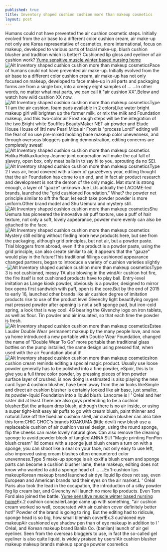 ```yaml
---
published: true
title: Inventory shaped cushion cushion more than makeup cosmetics
layout: post
---
```

Humans could not have prevented the air cushion cosmetic steps. Initially evolved from the air base to a different color cushion cream, air make-up not only are Korea representative of cosmetics, more international, focus on makeup, developed to various parts of facial make-up, blush cushion blusher and tradition which is better? Cushioned lip gloss and eyeliner of air cushion work? [Yume sensitive muscle winter based nursing home](http://lifeproofcase.tumblr.com/post/136386507161/yume-sensitive-muscle-winter-based-nursing-home)![Alt Inventory shaped cushion cushion more than makeup cosmetics](https://c2.staticflickr.com/2/1680/25895964762_923c925f7e_z.jpg)Pace of humans could not have prevented air make-up. Initially evolved from the air base to a different color cushion cream, air make-up has not only focused on makeup, developed to face make-up in all parts and packaging forms are from a single box, into a creepy eight samples of ... ...In other words, no matter what mat parts, we can call it \"air cushion XX\".Below and watch how wild cushion XX now.![Alt Inventory shaped cushion cushion more than makeup cosmetics](https://c2.staticflickr.com/2/1585/25716211680_d878107d0f_z.jpg)Type 1 I am the air cushion, foam pads available in 2 colorsLike water bright makeup girl will brighten up the former milk, or mix the milk and Foundation makeup, and this two-color air Frost rough steps will be the integration of the two.Bright white Souffles BeautyMaker NET air powder and Etude House House of Iitti new Pearl Mica air Frost is \"process Lord!\" editing will the fear of no use pre-mixed molding base makeup color unevenness, and through overseas bloggers painting demonstration, editing concerns are completely sweat!![Alt Inventory shaped cushion cushion more than makeup cosmetics](https://c2.staticflickr.com/2/1501/25990853146_d8764a5dcc_z.jpg)Holika HolikaxAudrey Jeanne joint cooperation will make the cat fall of slavery, open box, only meat balls in to say hi to you, sprouting da no SEI.![Alt Inventory shaped cushion cushion more than makeup cosmetics](https://c2.staticflickr.com/2/1646/25895982442_a8d5552576_z.jpg)Type 2 I was air, head covered with a layer of gauzeEvery year, editing thought that the air Foundation has come to an end, and in fact air product research and development is not the demon of the only magic. Mat stunt is strong enough, a layer of \"gauze\" unknown Jue Li.Is actually the LACOME-led brands, launched the \"grid cushioned Foundation.\" What? the powder net principle similar to sift the flour, let each take powder powder is more uniform.Other brand model and Shu Uemura and mystery still.![Alt Inventory shaped cushion cushion more than makeup cosmetics](https://c2.staticflickr.com/2/1554/25895990012_ffdd956a27_z.jpg)Shu Uemura has pioneered the innovative air puff texture, use a puff of hair texture, not only a soft, lovely appearance, powder more evenly can also be attached to the face.![Alt Inventory shaped cushion cushion more than makeup cosmetics](https://c2.staticflickr.com/2/1575/25388034593_67ac9b2686_z.jpg)Mystery still editing without finding more new products here, but see from the packaging, although grid principles, but not air, but a powder paste. Trial bloggers from abroad, even if the product is a powder paste, using the grid principle, can also create similar to air, it appears that the \"gauze\" would play in the future!This traditional fillings cushioned appearance changed partners, began to introduce a variety of cushion varieties slightly -![Alt Inventory shaped cushion cushion more than makeup cosmetics](https://c2.staticflickr.com/2/1502/25384072454_71ea5a2f04_z.jpg)Type 3 is not cushioned, messy TA also blowing in the windAir cushion hot fire, the fire itself is not cushioned products have to play ball. Entry-level imitation as Lange kiosk powder, obviously is a powder, designed to mirror box opens first sandwich with puff, open is the core.But by the end of 2015 to early 16, launched other brands like air cushion degree of imitation products rise to use of the product level.Givenchy light beautifying oxygen mat pressed powder after opening is not a soft sponge pad, but iron-cold spring, a look that is way cool. 4G bearing the Givenchy logo on iron tablets, as well as flour. Tin powder and air insulated, so that each time the powder is fresh.![Alt Inventory shaped cushion cushion more than makeup cosmetics](https://c2.staticflickr.com/2/1701/25388044863_1d9a816f56_z.jpg)Estee Lauder Double Wear permanent makeup by the many people love, and now ya home introduced a new portable with Double Wear Foundation, changed the name of \"Double Wear To Go\" more portable than traditional glass bottles on the pump installed, the same design using pressed flat, when used with the air Foundation about it!![Alt Inventory shaped cushion cushion more than makeup cosmetics](https://c2.staticflickr.com/2/1501/25716251440_a637c04273_z.jpg)Iron cushion cream reminds editing a special magic product. Usually use loose powder generally has to be polished into a fine powder, eSpoir, this is to give you a full three color powder, by pressing pieces of iron powder surface layer of crushed, is now doing is estimated is also playing the new card.Type 4 cushion blusher, have been away from the air looks likeSimple and direct air cushion blusher is certainly looked like air base, just smaller, its powder-liquid Foundation into a liquid blush. Lancome is l \' Oréal and her sister did at least.There are also guys pretending to be a cushion blusher:But the aritaum drop blush, although there is no air inside, or using a super tight-knit easy air puffs to go with cream blush, paint thinner and natural.Take off the fixed air cushion shell, air cushion blusher can also take this form:CHIC CHOC\'s brands KOAKUMA (little devil) new blush use a replaceable cushion of air cushion vessel design, using the round sponge, flip the cheeks can make lovely natural glow. Can also remove the cleaning sponge to avoid powder block of tangled.ANNA SUI \"Magic printing PonPon blush cream\" lid comes with a sponge just blush cream a turn on with a sponge, you can shoot like a seal on your face, not only easy to use left, also improved using cream blushes often encountered color unevenness.Type 5 make-up sponge is air xxxIf a blush cream and sponge parts can become a cushion blusher lame, these makeup, editing does not know who wanted to add a sponge head of ... ...Ex.1-cushion lips makeupKorean makeup brand launched air dye liquid lip does not say, even European and American brands had their eyes on the air market.L \' Oréal Paris also took the lead in the occupation, the introduction of a silky powder fog lip cream bar, and Givenchy will launch no more lip products. Even Tom Ford also joined the battle. [Yume sensitive muscle winter based nursing home](http://lifeproofcase.tumblr.com/post/136386507161/yume-sensitive-muscle-winter-based-nursing-home)Ex.2 cushion concealerLange came up with something, \"air cushion cream worked so well, cooperated with air cushion cover definitely better hot!\" Powder of the brand is going to ring. But the editing had to ridicule, sponge head is so big, how small blemish cover!Ex.3 cushioned eye makeupAir cushioned eye shadow pen than of eye makeup in addition to l \' Oréal, and Korean makeup brand Banila Co. (banilan) launch of air gel eyeliner. Seen from the overseas bloggers to use, in fact the so-called gel eyeliner is also quite liquid, is widely praised by users!Air cushion blusher makeup makeup brands makeup sponge powder cosmetics